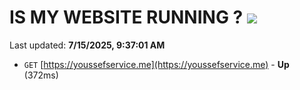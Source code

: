 # IS MY WEBSITE RUNNING ? [![](https://img.shields.io/static/v1?label=Sponsor&message=%E2%9D%A4&logo=GitHub&color=%23fe8e86)](https://github.com/sponsors/Youssef-Lehmam)

Last updated: **7/15/2025, 9:37:01 AM**

- `GET` [https://youssefservice.me](https://youssefservice.me) - **Up** (372ms)
